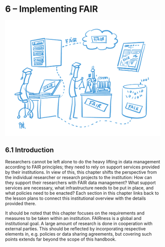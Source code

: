 # 6 – Implementing FAIR

![](../Images/6_Implementing_FAIR.PNG)

## 6.1 Introduction

Researchers cannot be left alone to do the heavy lifting in data management according to FAIR principles; they need to rely on support services provided by their institutions. In view of this, this chapter shifts the perspective from the individual researcher or research projects to the institution: How can they support their researchers with FAIR data management? What support services are necessary, what infrastructure needs to be put in place, and what policies need to be enacted? Each section in this chapter links back to the lesson plans to connect this institutional overview with the details provided there.

It should be noted that this chapter focuses on the requirements and measures to be taken within an institution. FAIRness is a global and institutional goal. A large amount of research is done in cooperation with external parties. This should be reflected by incorporating respective elements in, e.g. policies or data sharing agreements, but covering such points extends far beyond the scope of this handbook.
